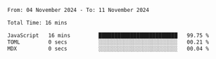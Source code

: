 <!--START_SECTION:waka-->

```txt
From: 04 November 2024 - To: 11 November 2024

Total Time: 16 mins

JavaScript   16 mins         █████████████████████████   99.75 %
TOML         0 secs          ░░░░░░░░░░░░░░░░░░░░░░░░░   00.21 %
MDX          0 secs          ░░░░░░░░░░░░░░░░░░░░░░░░░   00.04 %
```

<!--END_SECTION:waka-->